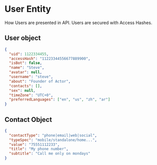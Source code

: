 # User Entity

How Users are presented in API. Users are secured with Access Hashes.

## User object
```json
{
  "uid": 1122334455,
  "accessHash": "11223344556677889900",
  "isBot": false,
  "name": "Steve",
  "avatar": null,
  "username": "steve",
  "about": "Founder of Actor",
  "contacts": [],
  "sex": null,
  "timeZone": "UTC+0",
  "preferredLanguages": ["en", "us", "zh", "ar"]
}
```

## Contact Object
```json
{
  "contactType": "phone|email|web|social",
  "typeSpec": "mobile/standalone/home...",
  "value": "75551112233",
  "title": "My phone number",
  "subtitle": "Call me only on mondays"
}
```
